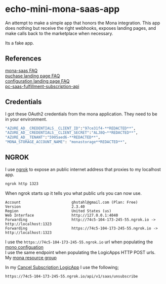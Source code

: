 # echo-mini-mona-saas-app

An attempt to make a simple app that honors the Mona integration.  This app does nothing but receive the right webhooks, exposes landing pages, and make calls back to the marketplace when necessary.  

Its a fake app.  

## References

[mona-saas FAQ](https://github.com/microsoft/mona-saas/tree/main/docs)  
[puchase landing page FAQ](https://github.com/microsoft/mona-saas/tree/main/docs#can-i-retrieve-subscription-details-from-the-purchase-confirmation-page)  
[configuration landing page FAQ](https://github.com/microsoft/mona-saas/tree/main/docs#what-is-the-subscription-configuration-page)  
[pc-saas-fulfillment-subscription-api](https://docs.microsoft.com/en-us/azure/marketplace/partner-center-portal/pc-saas-fulfillment-subscription-api)  

## Credentials

I got these OAuth2 credentials from the mona application.  They need to be in your environment.  

```bash
"AZURE_AD__CREDENTIALS__CLIENT_ID":"97ce31f4-**REDACTED**",
"AZURE_AD__CREDENTIALS__CLIENT_SECRET":"ALJ8Q~**REDACTED**",
"AZURE_AD__TENANT":"5905aed6-**REDACTED**",
"MONA_STORAGE_ACCOUNT_NAME": "monastorage**REDACTED**",
```

## NGROK
I use [ngrok](https://ngrok.com/) to expose an public internet address that proxies to my localhost app.  

```bash
ngrok http 1323
```
When ngrok starts up it tells you what public urls you can now use.  
```
Account                       ghstahl@gmail.com (Plan: Free)  
Version                       2.3.40  
Region                        United States (us)  
Web Interface                 http://127.0.0.1:4040  
Forwarding                    http://74c5-104-173-245-55.ngrok.io -> http://localhost:1323  
Forwarding                    https://74c5-104-173-245-55.ngrok.io -> http://localhost:1323 
```

I use the ```https://74c5-104-173-245-55.ngrok.io``` url when populating the [mono configuation](https://mona-web-monamapped.azurewebsites.net/setup)  
I use the same endpoint when populating the LogicApps HTTP POST urls.    
My [mona resource group](https://portal.azure.com/#@mapped.com/resource/subscriptions/948d7b66-1e6f-4856-8b1d-41a767b5b4fa/resourceGroups/mona-mapped-marketplace/overview)  

In my [Cancel Subscription LogicApp](https://portal.azure.com/#@mapped.com/resource/subscriptions/948d7b66-1e6f-4856-8b1d-41a767b5b4fa/resourceGroups/mona-mapped-marketplace/providers/Microsoft.Logic/workflows/mona-on-subscription-canceled-monamapped/designer) I use the following;

```bash
https://74c5-104-173-245-55.ngrok.io/api/v1/saas/unsubscribe
```
